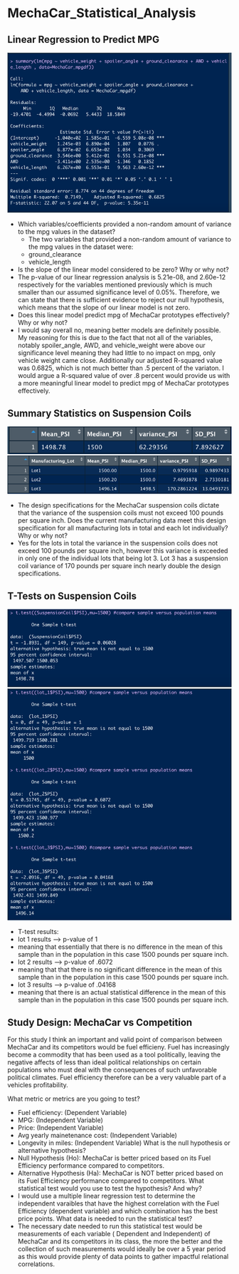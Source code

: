 # MechaCar_Statistical_Analysis

## Linear Regression to Predict MPG

![Module 15-1](https://github.com/MichaelG-B/MechaCar_Statistical_Analysis/blob/99d2f05921b8969a3ad54da601489a61356a8caf/Module%2015-1.png)

- Which variables/coefficients provided a non-random amount of variance to the mpg values in the dataset?
  - The two variables that provided a non-random amount of variance to the mpg values in the dataset were:
   - ground_clearance
   - vehicle_length
- Is the slope of the linear model considered to be zero? Why or why not?
 - The p-value of our linear regression analysis is 5.21e-08, and 2.60e-12 respectively for the variables mentioned previously which is much smaller than our assumed significance level of 0.05%. Therefore, we can state that there is sufficient evidence to reject our null hypothesis, which means that the slope of our linear model is not zero.
- Does this linear model predict mpg of MechaCar prototypes effectively? Why or why not?
 - I would say overall no, meaning better models are definitely possible. My reasoning for this is due to the fact that not all of the variables, notably spoiler_angle, AWD, and vehicle_weight were above our significance level meaning they had little to no impact on mpg, only vehicle weight came close. Additionally our adjusted R-squared value was 0.6825, which is not much better than .5 percent of the variaton. I would argue a R-squared value of over .8 percent would provide us with a more meaningful linear model to predict mpg of MechaCar prototypes effectively.

## Summary Statistics on Suspension Coils

![Module 15-2](https://github.com/MichaelG-B/MechaCar_Statistical_Analysis/blob/99d2f05921b8969a3ad54da601489a61356a8caf/Module%2015-2.png)
![Module 15-3](https://github.com/MichaelG-B/MechaCar_Statistical_Analysis/blob/99d2f05921b8969a3ad54da601489a61356a8caf/Module%2015-3.png)

- The design specifications for the MechaCar suspension coils dictate that the variance of the suspension coils must not exceed 100 pounds per square inch. Does the current manufacturing data meet this design specification for all manufacturing lots in total and each lot individually? Why or why not?
 - Yes for the lots in total the variance in the suspension coils does not exceed 100 pounds per square inch, however this variance is exceeded in only one of the individual lots that being lot 3. Lot 3 has a suspension coil variance of 170 pounds per square inch nearly double the design specifications.

## T-Tests on Suspension Coils

![Module 15-4](https://github.com/MichaelG-B/MechaCar_Statistical_Analysis/blob/99d2f05921b8969a3ad54da601489a61356a8caf/Module%2015-4.png)
![Module 15-5](https://github.com/MichaelG-B/MechaCar_Statistical_Analysis/blob/99d2f05921b8969a3ad54da601489a61356a8caf/Module%2015-5.png)

- T-test results:
 - lot 1 results --> p-value of 1
  - meaning that essentially that there is no difference in the mean of this sample than in the population in this case 1500 pounds per square inch.
 - lot 2 results --> p-value of .6072
  - meaning that that there is no significant difference in the mean of this sample than in the population in this case 1500 pounds per square inch.
 - lot 3 results --> p-value of .04168
  - meaning that there is an actual statistical difference in the mean of this sample than in the population in this case 1500 pounds per square inch.

## Study Design: MechaCar vs Competition

For this study I think an important and valid point of comparison between MechaCar and its competitors would be fuel efficieny. Fuel has increasingly become a commodity that has been used as a tool politically, leaving the negative affects of less than ideal political relationships on certain populations who must deal with the consequences of such unfavorable political climates. Fuel efficiency therefore can be a very valuable part of a vehicles profitability.

What metric or metrics are you going to test?
 - Fuel efficiency: (Dependent Variable)
 - MPG: (Independent Variable)
 - Price: (Independent Variable)
 - Avg yearly mainetenance cost: (Independent Variable)
 - Longevity in miles: (Independent Variable)
What is the null hypothesis or alternative hypothesis?
 - Null Hypothesis (Ho): MechaCar is better priced based on its Fuel Efficiency performance compared to competitors.
 - Alternative Hypothesis (Ha): MechaCar is NOT better priced based on its Fuel Efficiency performance compared to competitors.
What statistical test would you use to test the hypothesis? And why?
 - I would use a multiple linear regression test to determine the independent varaibles that have the highest correlation with the Fuel Efficiency (dependent variable) and which combination has the best price points.
What data is needed to run the statistical test?
 - The necessary date needed to run this statistical test would be measurements of each variable ( Dependent and Independent) of MechaCar and its competitors in its class, the more the better and the collection of such measurements would ideally be over a 5 year period as this would provide plenty of data points to gather impactful relational correlations.
